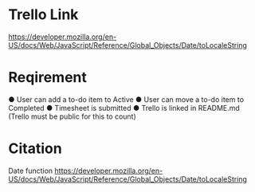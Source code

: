 # Trello Link
https://developer.mozilla.org/en-US/docs/Web/JavaScript/Reference/Global_Objects/Date/toLocaleString

# Reqirement 
●	User can add a to-do item to Active
●	User can move a to-do item to Completed
●	Timesheet is submitted
●	Trello is linked in README.md (Trello must be public for this to count)

# Citation
Date function
https://developer.mozilla.org/en-US/docs/Web/JavaScript/Reference/Global_Objects/Date/toLocaleString

